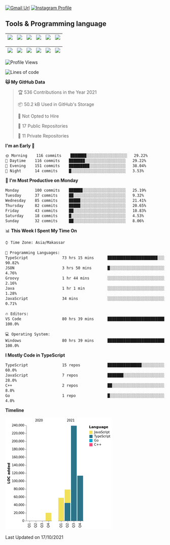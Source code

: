 [![Gmail Url](https://img.shields.io/twitter/url?label=aaulia.raahman@gmail.com&logo=gmail&style=social&url=http%3A%2F%2Fmailto%3Acontact.aaulia.raahman@gmail.com)](mailto:aaulia.raahman@gmail.com) [![Instagram Profile](https://img.shields.io/twitter/url?label=auliyrhman&logo=instagram&style=social&url=https://www.instagram.com/auliyrhman/)](https://www.instagram.com/auliyrhman)

## Tools & Programming language

| [<img src="https://upload.wikimedia.org/wikipedia/commons/4/4c/Typescript_logo_2020.svg" width="50">]() | [<img src="https://cdn.svgporn.com/logos/javascript.svg" width="50">]() | [<img src="https://cdn.svgporn.com/logos/mysql.svg" width="50">]() | <img src="https://cdn.svgporn.com/logos/firebase.svg" width="50"/> | <img src="https://cdn.svgporn.com/logos/mongodb.svg" width="50"/> | <img src="https://cdn.worldvectorlogo.com/logos/c.svg" width="50"/> |
| ------------------------------------------------------------------------------------------------------- | ----------------------------------------------------------------------- | --------------------------------------------------------------------------------------------- | ------------------------------------------------------------------ | ----------------------------------------------------------- | ------------------------------------------------------------------ |

| [<img src="https://www.svgrepo.com/show/306460/nestjs.svg" width="50">]() | [<img src="https://camo.githubusercontent.com/8ac3f7b51de4853384673841868d1c6eb9de77c3b44a891dc53ff9ec27457d3f/68747470733a2f2f636e63662d6272616e64696e672e6e65746c6966792e6170702f696d672f70726f6a656374732f677270632f686f72697a6f6e74616c2f636f6c6f722f677270632d686f72697a6f6e74616c2d636f6c6f722e737667" width="50">]() | [<img src="https://upload.wikimedia.org/wikipedia/commons/8/8e/Nextjs-logo.svg" width="50">]() | [<img src="https://upload.wikimedia.org/wikipedia/commons/a/a7/React-icon.svg" width="50">]() |  [<img src="https://upload.wikimedia.org/wikipedia/commons/d/d9/Node.js_logo.svg" width="50">]() | [<img src="https://cdn.svgporn.com/logos/express.svg" width="50">]() |
| ---------------------------------------------------------------------------------------------- | --------------------------------------------------------------------------------------------------------------------------------------------------------------------------------------------------------------------------------------------------------------------------------------------------------------------------- | ------------------------------------------------------------------------- | ------------------------------------------------------------------- | ------------------------------------------------------------------- | ------------------------------------------------------------------- |


<!--
**aulyarahman/aulyarahman** is a ✨ _special_ ✨ repository because its `README.md` (this file) appears on your GitHub profile.

Here are some ideas to get you started:

- 🔭 I’m currently working on ...
- 🌱 I’m currently learning ...
- 👯 I’m looking to collaborate on ...
- 🤔 I’m looking for help with ...
- 💬 Ask me about ...
- 📫 How to reach me: ...
- 😄 Pronouns: ...
- ⚡ Fun fact: ...
-->

<!--START_SECTION:waka-->
![Profile Views](http://img.shields.io/badge/Profile%20Views-0-blue)

![Lines of code](https://img.shields.io/badge/From%20Hello%20World%20I%27ve%20Written-509056%20lines%20of%20code-blue)

**🐱 My GitHub Data** 

> 🏆 536 Contributions in the Year 2021
 > 
> 📦 50.2 kB Used in GitHub's Storage 
 > 
> 🚫 Not Opted to Hire
 > 
> 📜 17 Public Repositories 
 > 
> 🔑 11 Private Repositories  
 > 
**I'm an Early 🐤** 

```text
🌞 Morning    116 commits    ███████░░░░░░░░░░░░░░░░░░   29.22% 
🌆 Daytime    116 commits    ███████░░░░░░░░░░░░░░░░░░   29.22% 
🌃 Evening    151 commits    █████████░░░░░░░░░░░░░░░░   38.04% 
🌙 Night      14 commits     █░░░░░░░░░░░░░░░░░░░░░░░░   3.53%

```
📅 **I'm Most Productive on Monday** 

```text
Monday       100 commits    ██████░░░░░░░░░░░░░░░░░░░   25.19% 
Tuesday      37 commits     ██░░░░░░░░░░░░░░░░░░░░░░░   9.32% 
Wednesday    85 commits     █████░░░░░░░░░░░░░░░░░░░░   21.41% 
Thursday     82 commits     █████░░░░░░░░░░░░░░░░░░░░   20.65% 
Friday       43 commits     ██░░░░░░░░░░░░░░░░░░░░░░░   10.83% 
Saturday     18 commits     █░░░░░░░░░░░░░░░░░░░░░░░░   4.53% 
Sunday       32 commits     ██░░░░░░░░░░░░░░░░░░░░░░░   8.06%

```


📊 **This Week I Spent My Time On** 

```text
⌚︎ Time Zone: Asia/Makassar

💬 Programming Languages: 
TypeScript               73 hrs 15 mins      ██████████████████████░░░   90.82% 
JSON                     3 hrs 50 mins       █░░░░░░░░░░░░░░░░░░░░░░░░   4.76% 
Groovy                   1 hr 44 mins        ░░░░░░░░░░░░░░░░░░░░░░░░░   2.16% 
Java                     1 hr 1 min          ░░░░░░░░░░░░░░░░░░░░░░░░░   1.28% 
JavaScript               34 mins             ░░░░░░░░░░░░░░░░░░░░░░░░░   0.71%

🔥 Editors: 
VS Code                  80 hrs 39 mins      █████████████████████████   100.0%

💻 Operating System: 
Windows                  80 hrs 39 mins      █████████████████████████   100.0%

```

**I Mostly Code in TypeScript** 

```text
TypeScript               15 repos            ███████████████░░░░░░░░░░   60.0% 
JavaScript               7 repos             ███████░░░░░░░░░░░░░░░░░░   28.0% 
C++                      2 repos             ██░░░░░░░░░░░░░░░░░░░░░░░   8.0% 
Go                       1 repo              █░░░░░░░░░░░░░░░░░░░░░░░░   4.0%

```


**Timeline**

![Chart not found](https://raw.githubusercontent.com/aulyarahman/aulyarahman/main/charts/bar_graph.png) 


 Last Updated on 17/10/2021
<!--END_SECTION:waka-->
